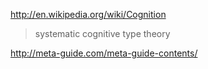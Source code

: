 
http://en.wikipedia.org/wiki/Cognition

> systematic cognitive type theory

http://meta-guide.com/meta-guide-contents/

